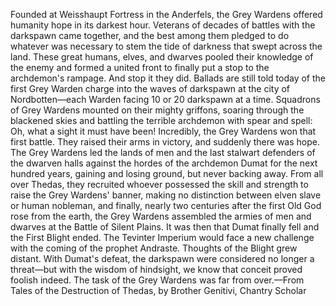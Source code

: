 Founded at Weisshaupt Fortress in the Anderfels, the Grey Wardens offered humanity hope in its darkest hour. Veterans of decades of battles with the darkspawn came together, and the best among them pledged to do whatever was necessary to stem the tide of darkness that swept across the land. These great humans, elves, and dwarves pooled their knowledge of the enemy and formed a united front to finally put a stop to the archdemon's rampage.
And stop it they did. Ballads are still told today of the first Grey Warden charge into the waves of darkspawn at the city of Nordbotten—each Warden facing 10 or 20 darkspawn at a time. Squadrons of Grey Wardens mounted on their mighty griffons, soaring through the blackened skies and battling the terrible archdemon with spear and spell: Oh, what a sight it must have been!
Incredibly, the Grey Wardens won that first battle. They raised their arms in victory, and suddenly there was hope. The Grey Wardens led the lands of men and the last stalwart defenders of the dwarven halls against the hordes of the archdemon Dumat for the next hundred years, gaining and losing ground, but never backing away. From all over Thedas, they recruited whoever possessed the skill and strength to raise the Grey Wardens' banner, making no distinction between elven slave or human nobleman, and finally, nearly two centuries after the first Old God rose from the earth, the Grey Wardens assembled the armies of men and dwarves at the Battle of Silent Plains. It was then that Dumat finally fell and the First Blight ended.
The Tevinter Imperium would face a new challenge with the coming of the prophet Andraste. Thoughts of the Blight grew distant. With Dumat's defeat, the darkspawn were considered no longer a threat—but with the wisdom of hindsight, we know that conceit proved foolish indeed. The task of the Grey Wardens was far from over.—From Tales of the Destruction of Thedas, by Brother Genitivi, Chantry Scholar